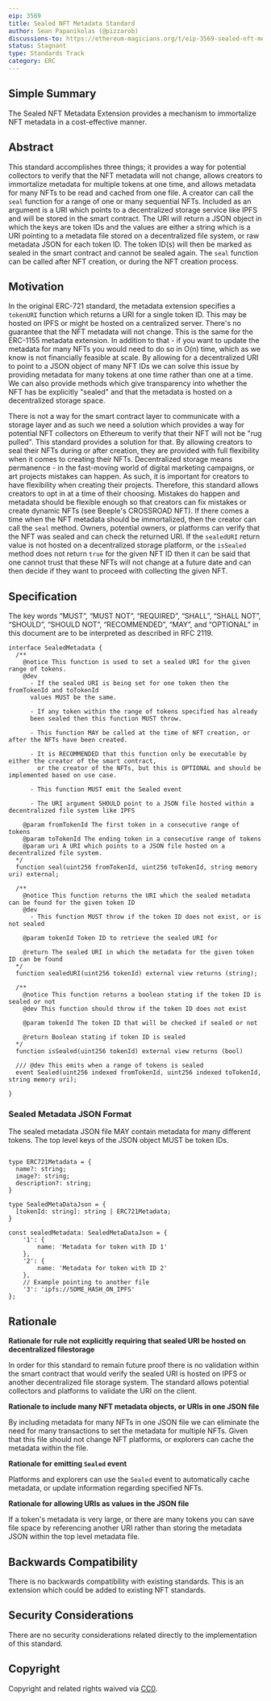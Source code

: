 ```yaml
---
eip: 3569
title: Sealed NFT Metadata Standard
author: Sean Papanikolas (@pizzarob)
discussions-to: https://ethereum-magicians.org/t/eip-3569-sealed-nft-metadata-standard/7130
status: Stagnant
type: Standards Track
category: ERC
---
```


## Simple Summary

The Sealed NFT Metadata Extension provides a mechanism to immortalize NFT metadata in a cost-effective manner.

## Abstract

This standard accomplishes three things; it provides a way for potential collectors to verify that the NFT metadata will not change, allows creators to immortalize metadata for multiple tokens at one time, and allows metadata for many NFTs to be read and cached from one file. A creator can call the `seal` function for a range of one or many sequential NFTs. Included as an argument is a URI which points to a decentralized storage service like IPFS and will be stored in the smart contract. The URI will return a JSON object in which the keys are token IDs and the values are either a string which is a URI pointing to a metadata file stored on a decentralized file system, or raw metadata JSON for each token ID. The token ID(s) will then be marked as sealed in the smart contract and cannot be sealed again. The `seal` function can be called after NFT creation, or during the NFT creation process.

## Motivation

In the original ERC-721 standard, the metadata extension specifies a `tokenURI` function which returns a URI for a single token ID. This may be hosted on IPFS or might be hosted on a centralized server. There's no guarantee that the NFT metadata will not change. This is the same for the ERC-1155 metadata extension. In addition to that - if you want to update the metadata for many NFTs you would need to do so in O(n) time, which as we know is not financially feasible at scale. By allowing for a decentralized URI to point to a JSON object of many NFT IDs we can solve this issue by providing metadata for many tokens at one time rather than one at a time. We can also provide methods which give transparency into whether the NFT has be explicitly "sealed" and that the metadata is hosted on a decentralized storage space.

There is not a way for the smart contract layer to communicate with a storage layer and as such we need a solution which provides a way for potential NFT collectors on Ethereum to verify that their NFT will not be "rug pulled". This standard provides a solution for that. By allowing creators to seal their NFTs during or after creation, they are provided with full flexibility when it comes to creating their NFTs. Decentralized storage means permanence - in the fast-moving world of digital marketing campaigns, or art projects mistakes can happen. As such, it is important for creators to have flexibility when creating their projects. Therefore, this standard allows creators to opt in at a time of their choosing. Mistakes do happen and metadata should be flexible enough so that creators can fix mistakes or create dynamic NFTs (see Beeple's CROSSROAD NFT). If there comes a time when the NFT metadata should be immortalized, then the creator can call the `seal` method. Owners, potential owners, or platforms can verify that the NFT was sealed and can check the returned URI. If the `sealedURI` return value is not hosted on a decentralized storage platform, or the `isSealed` method does not return `true` for the given NFT ID then it can be said that one cannot trust that these NFTs will not change at a future date and can then decide if they want to proceed with collecting the given NFT.

## Specification

The key words “MUST”, “MUST NOT”, “REQUIRED”, “SHALL”, “SHALL NOT”, “SHOULD”, “SHOULD NOT”, “RECOMMENDED”, “MAY”, and “OPTIONAL” in this document are to be interpreted as described in RFC 2119.

```
interface SealedMetadata {
  /**
    @notice This function is used to set a sealed URI for the given range of tokens.
    @dev
      - If the sealed URI is being set for one token then the fromTokenId and toTokenId
      values MUST be the same.

      - If any token within the range of tokens specified has already
      been sealed then this function MUST throw.

      - This function MAY be called at the time of NFT creation, or after the NFTs have been created.

      - It is RECOMMENDED that this function only be executable by either the creator of the smart contract,
        or the creator of the NFTs, but this is OPTIONAL and should be implemented based on use case.

      - This function MUST emit the Sealed event

      - The URI argument SHOULD point to a JSON file hosted within a decentralized file system like IPFS

    @param fromTokenId The first token in a consecutive range of tokens
    @param toTokenId The ending token in a consecutive range of tokens
    @param uri A URI which points to a JSON file hosted on a decentralized file system.
  */
  function seal(uint256 fromTokenId, uint256 toTokenId, string memory uri) external;

  /**
    @notice This function returns the URI which the sealed metadata can be found for the given token ID
    @dev
      - This function MUST throw if the token ID does not exist, or is not sealed

    @param tokenId Token ID to retrieve the sealed URI for

    @return The sealed URI in which the metadata for the given token ID can be found
  */
  function sealedURI(uint256 tokenId) external view returns (string);

  /**
    @notice This function returns a boolean stating if the token ID is sealed or not
    @dev This function should throw if the token ID does not exist

    @param tokenId The token ID that will be checked if sealed or not

    @return Boolean stating if token ID is sealed
  */
  function isSealed(uint256 tokenId) external view returns (bool)

  /// @dev This emits when a range of tokens is sealed
  event Sealed(uint256 indexed fromTokenId, uint256 indexed toTokenId, string memory uri);

}
```

### Sealed Metadata JSON Format

The sealed metadata JSON file MAY contain metadata for many different tokens. The top level keys of the JSON object MUST be token IDs.

```

type ERC721Metadata = {
  name?: string;
  image?: string;
  description?: string;
}

type SealedMetaDataJson = {
  [tokenId: string]: string | ERC721Metadata;
}

const sealedMetadata: SealedMetaDataJson = {
    '1': {
        name: 'Metadata for token with ID 1'
    },
    '2': {
        name: 'Metadata for token with ID 2'
    },
    // Example pointing to another file
    '3': 'ipfs://SOME_HASH_ON_IPFS'
};
```

## Rationale

**Rationale for rule not explicitly requiring that sealed URI be hosted on decentralized filestorage**

In order for this standard to remain future proof there is no validation within the smart contract that would verify the sealed URI is hosted on IPFS or another decentralized file storage system. The standard allows potential collectors and platforms to validate the URI on the client.

**Rationale to include many NFT metadata objects, or URIs in one JSON file**

By including metadata for many NFTs in one JSON file we can eliminate the need for many transactions to set the metadata for multiple NFTs. Given that this file should not change NFT platforms, or explorers can cache the metadata within the file.

**Rationale for emitting `Sealed` event**

Platforms and explorers can use the `Sealed` event to automatically cache metadata, or update information regarding specified NFTs.

**Rationale for allowing URIs as values in the JSON file**

If a token's metadata is very large, or there are many tokens you can save file space by referencing another URI rather than storing the metadata JSON within the top level metadata file.

## Backwards Compatibility

There is no backwards compatibility with existing standards. This is an extension which could be added to existing NFT standards.

## Security Considerations

There are no security considerations related directly to the implementation of this standard.

## Copyright

Copyright and related rights waived via [CC0](../LICENSE.md).
